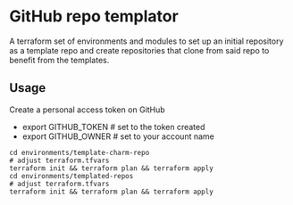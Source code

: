 # GitHub repo templator

A terraform set of environments and modules to set up an initial repository as a template repo and create repositories
that clone from said repo to benefit from the templates.

## Usage

Create a personal access token on GitHub

- export GITHUB_TOKEN # set to the token created
- export GITHUB_OWNER # set to your account name

```shell
cd environments/template-charm-repo
# adjust terraform.tfvars
terraform init && terraform plan && terraform apply
cd environments/templated-repos
# adjust terraform.tfvars
terraform init && terraform plan && terraform apply
```
